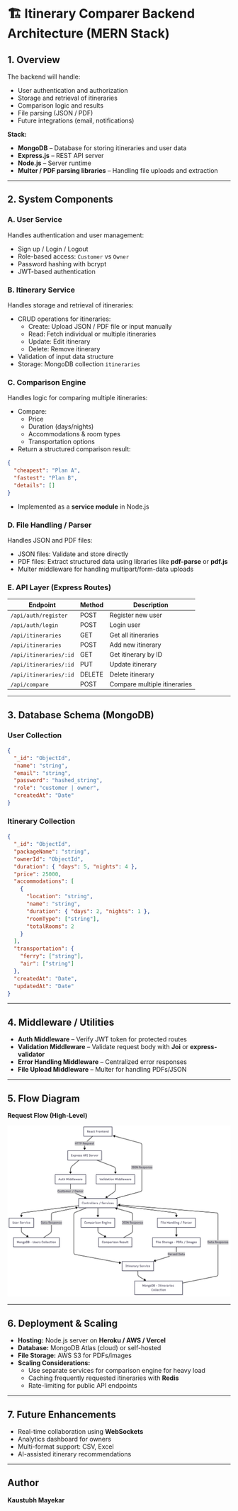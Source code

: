 
# 🏗️ Itinerary Comparer Backend Architecture (MERN Stack)

## 1. Overview
The backend will handle:

- User authentication and authorization
- Storage and retrieval of itineraries
- Comparison logic and results
- File parsing (JSON / PDF)
- Future integrations (email, notifications)

**Stack:**

- **MongoDB** – Database for storing itineraries and user data
- **Express.js** – REST API server
- **Node.js** – Server runtime
- **Multer / PDF parsing libraries** – Handling file uploads and extraction

---

## 2. System Components

### A. User Service
Handles authentication and user management:

- Sign up / Login / Logout
- Role-based access: `Customer` vs `Owner`
- Password hashing with bcrypt
- JWT-based authentication

### B. Itinerary Service
Handles storage and retrieval of itineraries:

- CRUD operations for itineraries:
  - Create: Upload JSON / PDF file or input manually
  - Read: Fetch individual or multiple itineraries
  - Update: Edit itinerary
  - Delete: Remove itinerary
- Validation of input data structure
- Storage: MongoDB collection `itineraries`

### C. Comparison Engine
Handles logic for comparing multiple itineraries:

- Compare:
  - Price
  - Duration (days/nights)
  - Accommodations & room types
  - Transportation options
- Return a structured comparison result:

```json
{
  "cheapest": "Plan A",
  "fastest": "Plan B",
  "details": []
}
```

- Implemented as a **service module** in Node.js

### D. File Handling / Parser
Handles JSON and PDF files:

- JSON files: Validate and store directly
- PDF files: Extract structured data using libraries like **pdf-parse** or **pdf.js**
- Multer middleware for handling multipart/form-data uploads

### E. API Layer (Express Routes)

| Endpoint                     | Method | Description |
|-------------------------------|--------|-------------|
| `/api/auth/register`           | POST   | Register new user |
| `/api/auth/login`              | POST   | Login user |
| `/api/itineraries`             | GET    | Get all itineraries |
| `/api/itineraries`             | POST   | Add new itinerary |
| `/api/itineraries/:id`         | GET    | Get itinerary by ID |
| `/api/itineraries/:id`         | PUT    | Update itinerary |
| `/api/itineraries/:id`         | DELETE | Delete itinerary |
| `/api/compare`                 | POST   | Compare multiple itineraries |

---

## 3. Database Schema (MongoDB)

### User Collection
```json
{
  "_id": "ObjectId",
  "name": "string",
  "email": "string",
  "password": "hashed_string",
  "role": "customer | owner",
  "createdAt": "Date"
}
```

### Itinerary Collection
```json
{
  "_id": "ObjectId",
  "packageName": "string",
  "ownerId": "ObjectId",
  "duration": { "days": 5, "nights": 4 },
  "price": 25000,
  "accommodations": [
    {
      "location": "string",
      "name": "string",
      "duration": { "days": 2, "nights": 1 },
      "roomType": ["string"],
      "totalRooms": 2
    }
  ],
  "transportation": {
    "ferry": ["string"],
    "air": ["string"]
  },
  "createdAt": "Date",
  "updatedAt": "Date"
}
```

---

## 4. Middleware / Utilities
- **Auth Middleware** – Verify JWT token for protected routes
- **Validation Middleware** – Validate request body with **Joi** or **express-validator**
- **Error Handling Middleware** – Centralized error responses
- **File Upload Middleware** – Multer for handling PDFs/JSON

---

## 5. Flow Diagram

**Request Flow (High-Level)**

![Backend architecture flow](https://github.com/Kaustubh01/Itinerary-Comparer/blob/main/src/assets/documentation/Backend%20Flow.png?raw=true)

---

## 6. Deployment & Scaling
- **Hosting:** Node.js server on **Heroku / AWS / Vercel**
- **Database:** MongoDB Atlas (cloud) or self-hosted
- **File Storage:** AWS S3 for PDFs/images
- **Scaling Considerations:**
  - Use separate services for comparison engine for heavy load
  - Caching frequently requested itineraries with **Redis**
  - Rate-limiting for public API endpoints

---

## 7. Future Enhancements
- Real-time collaboration using **WebSockets**
- Analytics dashboard for owners
- Multi-format support: CSV, Excel
- AI-assisted itinerary recommendations

---

## Author
**Kaustubh Mayekar**  
